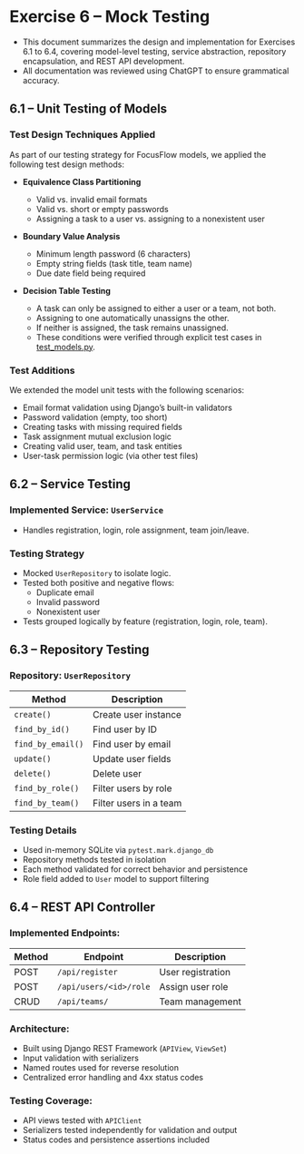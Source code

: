 # Exercise 6 – Mock Testing 

- This document summarizes the design and implementation for Exercises 6.1 to 6.4, covering model-level testing, service abstraction, repository encapsulation, and REST API development.
- All documentation was reviewed using ChatGPT to ensure grammatical accuracy.

## 6.1 – Unit Testing of Models

### Test Design Techniques Applied

As part of our testing strategy for FocusFlow models, we applied the following test design methods:

- **Equivalence Class Partitioning**
  - Valid vs. invalid email formats
  - Valid vs. short or empty passwords
  - Assigning a task to a user vs. assigning to a nonexistent user

- **Boundary Value Analysis**
  - Minimum length password (6 characters)
  - Empty string fields (task title, team name)
  - Due date field being required

- **Decision Table Testing**
  - A task can only be assigned to either a user or a team, not both.
  - Assigning to one automatically unassigns the other.
  - If neither is assigned, the task remains unassigned.
  - These conditions were verified through explicit test cases in [test_models.py](../../tests/models/test_models.py).

### Test Additions

We extended the model unit tests with the following scenarios:
- Email format validation using Django’s built-in validators
- Password validation (empty, too short)
- Creating tasks with missing required fields
- Task assignment mutual exclusion logic
- Creating valid user, team, and task entities
- User-task permission logic (via other test files)

## 6.2 – Service Testing

### Implemented Service: `UserService`
- Handles registration, login, role assignment, team join/leave.

### Testing Strategy
- Mocked `UserRepository` to isolate logic.
- Tested both positive and negative flows:
  - Duplicate email
  - Invalid password
  - Nonexistent user
- Tests grouped logically by feature (registration, login, role, team).

## 6.3 – Repository Testing

### Repository: `UserRepository`

| Method | Description |
|--------|-------------|
| `create()`             | Create user instance |
| `find_by_id()`         | Find user by ID |
| `find_by_email()`      | Find user by email |
| `update()`             | Update user fields |
| `delete()`             | Delete user |
| `find_by_role()`       | Filter users by role |
| `find_by_team()`       | Filter users in a team |

### Testing Details
- Used in-memory SQLite via `pytest.mark.django_db`
- Repository methods tested in isolation
- Each method validated for correct behavior and persistence
- Role field added to `User` model to support filtering

## 6.4 – REST API Controller

### Implemented Endpoints:

| Method | Endpoint | Description |
|--------|----------|-------------|
| POST   | `/api/register`         | User registration |
| POST   | `/api/users/<id>/role`  | Assign user role |
| CRUD   | `/api/teams/`           | Team management |

### Architecture:
- Built using Django REST Framework (`APIView`, `ViewSet`)
- Input validation with serializers
- Named routes used for reverse resolution
- Centralized error handling and 4xx status codes

### Testing Coverage:
- API views tested with `APIClient`
- Serializers tested independently for validation and output
- Status codes and persistence assertions included
